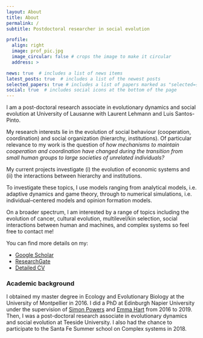 ```yaml
---
layout: About
title: About
permalink: /
subtitle: Postdoctoral researcher in social evolution

profile:
  align: right
  image: prof_pic.jpg
  image_circular: false # crops the image to make it circular
  address: >

news: true  # includes a list of news items
latest_posts: true  # includes a list of the newest posts
selected_papers: true # includes a list of papers marked as "selected={true}"
social: true  # includes social icons at the bottom of the page
---
```



I am a post-doctoral research associate in evolutionary dynamics and social evolution at University of Lausanne with Laurent Lehmann and Luis Santos-Pinto. 

My research interests lie in the evolution of social behaviour (cooperation, coordination) and social organization (hierarchy, institutions). Of particular relevance to my work is the question of *how mechanisms to maintain cooperation and coordination have changed during the transition from small human groups to large societies of unrelated individuals?*

My current projects investigate (i) the evolution of economic systems and (ii) the interactions between hierarchy and institutions. 

To investigate these topics, I use models ranging from analytical models, i.e. adaptive dynamics and game theory, through to numerical simulations, i.e. individual–centered models and opinion formation models.

On a broader spectrum, I am interested by a range of topics including the evolution of cancer, cultural evolution, multilevel/kin selection, social interactions between human and machines, and complex systems so feel free to contact me!

You can find more details on my:

* [Google Scholar](https://scholar.google.co.uk/citations?user=tWozIw8AAAAJ&hl=en)
* [ResearchGate](https://www.researchgate.net/profile/Cedric_Perret)
* [Detailed CV](/assets/CV/CV_Perret.pdf)

### Academic background
I obtained my master degree in Ecology and Evolutionary Biology at the University of Montpellier in 2016. I did a PhD at Edinburgh Napier University under the supervision of [Simon Powers](https://www.napier.ac.uk/people/simon-powers) and [Emma Hart](https://www.napier.ac.uk/people/emma-hart) from 2016 to 2019. Then, I was a post-doctoral research associate in evolutionary dynamics and social evolution at Teeside University. I also had the chance to participate to the Santa Fe Summer school on Complex systems in 2018. 

